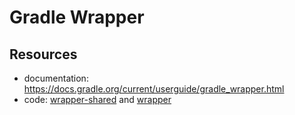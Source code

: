 # Gradle Wrapper

## Resources

- documentation: https://docs.gradle.org/current/userguide/gradle_wrapper.html
- code: [wrapper-shared](https://github.com/gradle/gradle/tree/master/subprojects/wrapper-shared) and [wrapper](https://github.com/gradle/gradle/tree/master/subprojects/wrapper)
